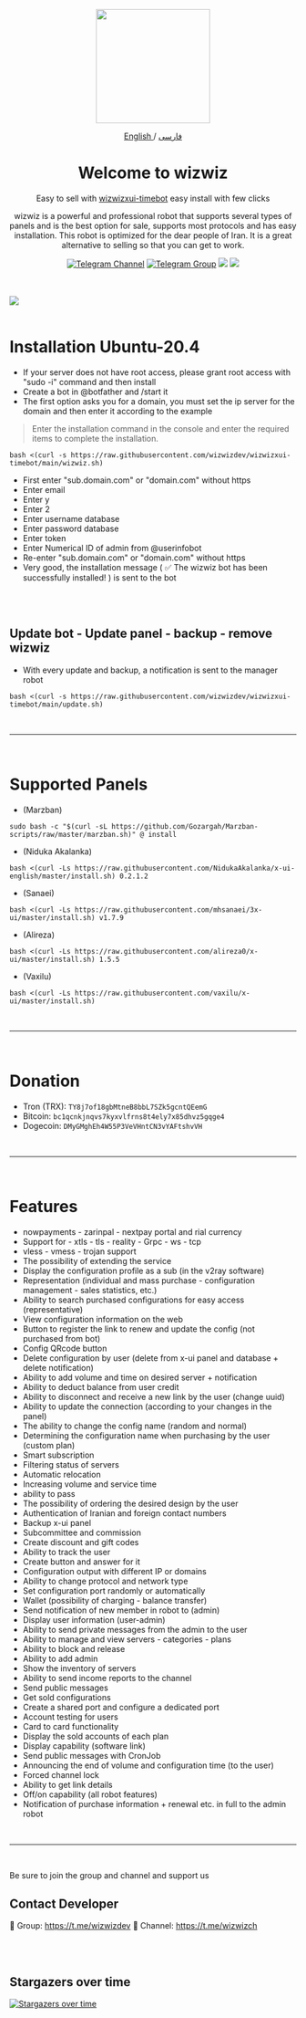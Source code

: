 <p align="center">
  <a href="https://github.com/wizwizdev/wizwizxui-timebot" target="_blank" rel="noopener noreferrer">
    <picture>
      <source media="(prefers-color-scheme: dark)" srcset="https://user-images.githubusercontent.com/27927279/227711552-d2bc1089-5666-477b-9be7-d7e50a5286dc.png">
      <img width="200" height="200" src="https://user-images.githubusercontent.com/27927279/227711552-d2bc1089-5666-477b-9be7-d7e50a5286dc.png">
    </picture>
  </a>
</p> 

<p align="center">
	<a href="./README.md">
	English
	</a>
	/
	<a href="./README-fa.md">
	فارسی
	</a>

</p>

<h1 align="center"/>Welcome to wizwiz</h1>

<p align="center">
Easy to sell with <a href="https://github.com/sina0101/wizwizxui-timebot">wizwizxui-timebot</a> easy install with few clicks
</p>

<p align="center">
wizwiz is a powerful and professional robot that supports several types of panels and is the best option for sale, supports most protocols and has easy installation. This robot is optimized for the dear people of Iran. It is a great alternative to selling so that you can get to work.
</p>


<div align=center>

[![Telegram Channel](https://img.shields.io/endpoint?label=Channel&style=flat-square&url=https%3A%2F%2Ftg.sumanjay.workers.dev%2Fwizwizch&color=blue)](https://telegram.dog/wizwizch)
[![Telegram Group](https://img.shields.io/endpoint?color=neon&label=Support%20Group&style=flat-square&url=https%3A%2F%2Ftg.sumanjay.workers.dev%2Fwizwizdev)](https://telegram.dog/wizwizdev)
<img src="https://img.shields.io/github/license/wizwizdev/wizwizxui-timebot?style=flat-square" />
<img src="https://img.shields.io/github/v/release/wizwizdev/wizwizxui-timebot.svg" />
<!-- <img src="https://visitor-badge.glitch.me/badge?page_id=wizwizdev.wizwizdev" />
 -->
</div>

<br>
<br>
    <a align="center">
        <img src="https://github.com/wizwizdev/wizwizxui-timebot/assets/27927279/f6635ea5-ab26-4c64-a7b8-952203f79763" />
    </a>     
<br>
<br>

# Installation Ubuntu-20.4 


- If your server does not have root access, please grant root access with "sudo -i" command and then install
- Create a bot in @botfather and /start it
- The first option asks you for a domain, you must set the ip server for the domain and then enter it according to the example
> Enter the installation command in the console and enter the required items to complete the installation.
```
bash <(curl -s https://raw.githubusercontent.com/wizwizdev/wizwizxui-timebot/main/wizwiz.sh)
```
- First enter "sub.domain.com" or "domain.com" without https
- Enter email
- Enter y
- Enter 2
- Enter username database
- Enter password database
- Enter token
- Enter Numerical ID of admin from @userinfobot
- Re-enter "sub.domain.com" or "domain.com" without https
- Very good, the installation message ( ✅ The wizwiz bot has been successfully installed! ) is sent to the bot

<br>
<br>

## Update bot - Update panel - backup - remove wizwiz

- With every update and backup, a notification is sent to the manager robot
```
bash <(curl -s https://raw.githubusercontent.com/wizwizdev/wizwizxui-timebot/main/update.sh)
```

<br>

<hr>

<br>


# Supported Panels


- (Marzban)
````
sudo bash -c "$(curl -sL https://github.com/Gozargah/Marzban-scripts/raw/master/marzban.sh)" @ install
````
- (Niduka Akalanka)
````
bash <(curl -Ls https://raw.githubusercontent.com/NidukaAkalanka/x-ui-english/master/install.sh) 0.2.1.2
````
- (Sanaei)
````
bash <(curl -Ls https://raw.githubusercontent.com/mhsanaei/3x-ui/master/install.sh) v1.7.9
````
- (Alireza)
````
bash <(curl -Ls https://raw.githubusercontent.com/alireza0/x-ui/master/install.sh) 1.5.5
````
- (Vaxilu)
````
bash <(curl -Ls https://raw.githubusercontent.com/vaxilu/x-ui/master/install.sh)
````




<br>
<hr>
<br>



# Donation

- Tron (TRX): `TY8j7of18gbMtneB8bbL7SZk5gcntQEemG`
- Bitcoin: `bc1qcnkjnqvs7kyxvlfrns8t4ely7x85dhvz5gqge4`
- Dogecoin: `DMyGMghEh4W55P3VeVHntCN3vYAFtshvVH`

<br>
<hr>
<br>

# Features

- nowpayments - zarinpal - nextpay portal and rial currency
- Support for - xtls - tls - reality - Grpc - ws - tcp
- vless - vmess - trojan support
- The possibility of extending the service
- Display the configuration profile as a sub (in the v2ray software)
- Representation (individual and mass purchase - configuration management - sales statistics, etc.)
- Ability to search purchased configurations for easy access (representative)
- View configuration information on the web
- Button to register the link to renew and update the config (not purchased from bot)
- Config QRcode button
- Delete configuration by user (delete from x-ui panel and database + delete notification)
- Ability to add volume and time on desired server + notification
- Ability to deduct balance from user credit
- Ability to disconnect and receive a new link by the user (change uuid)
- Ability to update the connection (according to your changes in the panel)
- The ability to change the config name (random and normal)
- Determining the configuration name when purchasing by the user (custom plan)
- Smart subscription
- Filtering status of servers
- Automatic relocation
- Increasing volume and service time
- ability to pass
- The possibility of ordering the desired design by the user
- Authentication of Iranian and foreign contact numbers
- Backup x-ui panel
- Subcommittee and commission
- Create discount and gift codes
- Ability to track the user
- Create button and answer for it
- Configuration output with different IP or domains
- Ability to change protocol and network type
- Set configuration port randomly or automatically
- Wallet (possibility of charging - balance transfer)
- Send notification of new member in robot to (admin)
- Display user information (user-admin)
- Ability to send private messages from the admin to the user
- Ability to manage and view servers - categories - plans
- Ability to block and release
- Ability to add admin
- Show the inventory of servers
- Ability to send income reports to the channel
- Send public messages
- Get sold configurations
- Create a shared port and configure a dedicated port
- Account testing for users
- Card to card functionality
- Display the sold accounts of each plan
- Display capability (software link)
- Send public messages with CronJob
- Announcing the end of volume and configuration time (to the user)
- Forced channel lock
- Ability to get link details
- Off/on capability (all robot features)
- Notification of purchase information + renewal etc. in full to the admin robot


<br>
<hr>
<br>

Be sure to join the group and channel and support us

## Contact Developer
💎 Group: https://t.me/wizwizdev
💎 Channel: https://t.me/wizwizch

<br>
<br>

## Stargazers over time

[![Stargazers over time](https://starchart.cc/wizwizdev/wizwizxui-timebot.svg)](https://starchart.cc/wizwizdev/wizwizxui-timebot)
